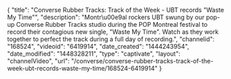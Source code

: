 {
    "title": "Converse Rubber Tracks: Track of the Week - UBT records \"Waste My Time\"",
    "description": "Montr\u00e9al rockers UBT swung by our pop-up Converse Rubber Tracks studio during the POP Montreal festival to record their contagious new single, \"Waste My Time\". Watch as they work together to perfect the track during a full day of recording.",
    "channelid": "168524",
    "videoid": "6419914",
    "date_created": "1444243954",
    "date_modified": "1448328211",
    "type": "captivate",
    "layout": "channelVideo",
    "url": "\/converse\/converse-rubber-tracks-track-of-the-week-ubt-records-waste-my-time\/168524-6419914"
}